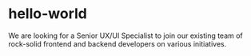 # hello-world
We are looking for a Senior UX/UI Specialist to join our existing team of rock-solid frontend and backend developers on various initiatives.

